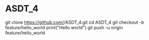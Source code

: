 # ASDT_4
git clone
https://github.com/<your-username>/ASDT_4.git
cd ASDT_4
git checkout -b feature/hello_world
print("Hello world")
git push -u origin feature/hello_world
